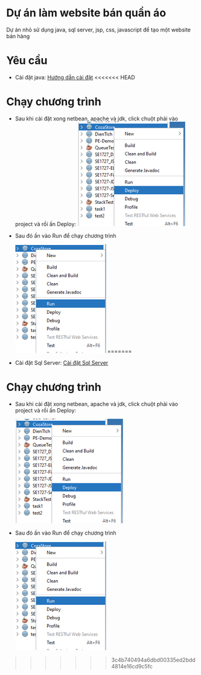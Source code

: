 # Dự án làm website bán quần áo
Dự án nhỏ sử dụng java, sql server, jsp, css, javascript để tạo một website bán hàng

# Yêu cầu
- Cài đặt java:  [Hướng dẫn cài đặt](https://drive.google.com/drive/folders/1-s13Ue6RkjYmTkO-G5sapRwQRa0Uldw4?fbclid=IwAR2E3S3LyuVYByc9R-5mea4jqW4fFwYTaRCmH2hQgmPmcOSd6mDmfsxza_M)
<<<<<<< HEAD

# Chạy chương trình
- Sau khi cài đặt xong netbean, apache và jdk, click chuột phải vào project và rồi ấn Deploy:
![test](anh.png)
- Sau đó ấn vào Run để chạy chương trình

    ![test1](huongdan.png)
=======
- Cài đặt Sql Server: [Cài đặt Sql Server](https://www.thegioididong.com/game-app/huong-dan-cai-dat-sql-server-2019-cuc-don-gian-chi-1312926)

# Chạy chương trình
- Sau khi cài đặt xong netbean, apache và jdk, click chuột phải vào project và rồi ấn Deploy:

  ![test](anh.png)
- Sau đó ấn vào Run để chạy chương trình

    ![test](huongdan.png)
>>>>>>> 3c4b740494a6dbd00335ed2bdd4814e16cd9c5fc
